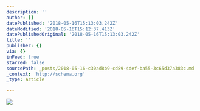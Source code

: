 ```yaml
---
description: ''
author: []
datePublished: '2018-05-16T15:13:03.242Z'
dateModified: '2018-05-16T15:12:37.413Z'
datePublishedOriginal: '2018-05-16T15:13:03.242Z'
title: ''
publisher: {}
via: {}
inFeed: true
starred: false
sourcePath: _posts/2018-05-16-c30ad8b9-cd89-4def-ba55-3c65d37a383c.md
_context: 'http://schema.org'
_type: Article

---
```

![](https://the-grid-user-content.s3-us-west-2.amazonaws.com/829bdea9-5d8b-439b-a906-c746e22439ae.jpg)